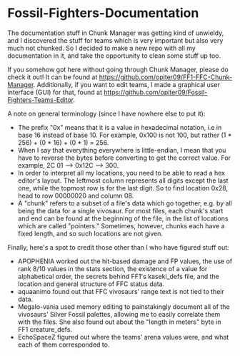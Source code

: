 # Fossil-Fighters-Documentation
The documentation stuff in Chunk Manager was getting kind of unwieldy, and I discovered the stuff for teams
which is very important but also very much not chunked. So I decided to make a new repo with all my
documentation in it, and take the opportunity to clean some stuff up too.

If you somehow got here without going through Chunk Manager, please do check it out! It can be found at
https://github.com/opiter09/FF1-FFC-Chunk-Manager. Additionally, if you want to edit teams, I made a
graphical user interface (GUI) for that, found at https://github.com/opiter09/Fossil-Fighters-Teams-Editor.

A note on general terminology (since I have nowhere else to put it):
- The prefix "0x" means that it is a value in hexadecimal notation, i.e in base 16 instead of base 10.
  For example, 0x100 is not 100, but rather (1 * 256) + (0 * 16) + (0 * 1) = 256.
- When I say that everything everywhere is little-endian, I mean that you have to reverse the bytes before
  converting to get the correct value. For example, 2C 01 --> 0x12C --> 300.
- In order to interpret all my locations, you need to be able to read a hex editor's layout. The leftmost
  column represents all digits except the last one, while the topmost row is for the last digit. So to find
  location 0x28, head to row 00000020 and column 08.
- A "chunk" refers to a subset of a file's data which go together, e.g. by all being the data for a single
  vivosaur. For most files, each chunk's start and end can be found at the beginning of the file, in the
  list of locations which are called "pointers." Sometimes, however, chunks each have a fixed length,
  and so such locations are not given.

Finally, here's a spot to credit those other than I who have figured stuff out:
- APOPHENIA worked out the hit-based damage and FP values, the use of rank 8/10 values in the
  stats section, the existence of a value for alphabetical order, the secrets behind FF1's
  kaseki_defs file, and the location and general structure of FFC status data.
- aquaanimo found out that FFC vivosaurs' range text is not tied to their data.
- Megalo-vania used memory editing to painstakingly document all of the vivosaurs' Silver Fossil
  palettes, allowing me to easily correlate them with the files. She also found out about the
  "length in meters" byte in FF1 creature_defs.
- EchoSpaceZ figured out where the teams' arena values were, and what each of them corresponded to.

